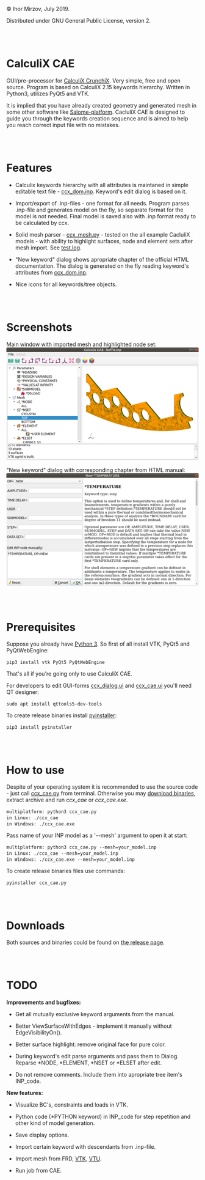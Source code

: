 © Ihor Mirzov, July 2019.

Distributed under GNU General Public License, version 2.

<br/><br/>



# CalculiX CAE

GUI/pre-processor for [CalculiX CrunchiX](http://dhondt.de/). Very simple, free and open source. Program is based on CalculiX 2.15 keywords hierarchy. Written in Python3, utilizes PyQt5 and VTK.

It is implied that you have already created geometry and generated mesh in some other software like [Salome-platform](https://www.salome-platform.org/). CacluliX CAE is designed to guide you through the keywords creation sequence and is aimed to help you reach correct input file with no mistakes.

<br/><br/>



# Features

- Calculix keywords hierarchy with all attributes is maintaned in simple editable text file - [ccx_dom.inp](ccx_dom.inp). Keyword's edit dialog is based on it.

- Import/export of .inp-files - one format for all needs. Program parses .inp-file and generates model on the fly, so separate format for the model is not needed. Final model is saved also with .inp format ready to be calculated by ccx.

- Solid mesh parser - [ccx_mesh.py](ccx_mesh.py) - tested on the all example CacluliX models - with ability to highlight surfaces, node and element sets after mesh import. See [test.log](test.log).

- "New keyword" dialog shows apropriate chapter of the official HTML documentation. The dialog is generated on the fly reading keyword's attributes from [ccx_dom.inp](ccx_dom.inp).

- Nice icons for all keywords/tree objects.

<br/><br/>



# Screenshots

Main window with imported mesh and highlighted node set:
![Main window](img_social.png "Main window")

"New keyword" dialog with corresponding chapter from HTML manual:
![Create keyword dialog](img_dialog.png "Create keyword dialog")

<br/><br/>



# Prerequisites

Suppose you already have [Python 3](https://www.python.org/downloads/). So first of all install VTK, PyQt5 and PyQtWebEngine:

    pip3 install vtk PyQt5 PyQtWebEngine

That's all if you're going only to use CalculiX CAE.

For developers to edit GUI-forms [ccx_dialog.ui](ccx_dialog.ui) and [ccx_cae.ui](ccx_cae.ui) you'll need QT designer:

    sudo apt install qttools5-dev-tools

To create release binaries install [pyinstaller](https://www.pyinstaller.org/):

    pip3 install pyinstaller

<br/><br/>



# How to use

Despite of your operating system it is recommended to use the source code - just call [ccx_cae.py](ccx_cae.py) from terminal. Otherwise you may [download binaries](https://github.com/imirzov/ccx_cae/releases), extract archive and run *ccx_cae* or *ccx_cae.exe*.

    multiplatform: python3 ccx_cae.py
    in Linux: ./ccx_cae
    in Windows: ./ccx_cae.exe

Pass name of your INP model as a '--mesh' argument to open it at start:

    multiplatform: python3 ccx_cae.py --mesh=your_model.inp
    in Linux: ./ccx_cae --mesh=your_model.inp
    in Windows: ./ccx_cae.exe --mesh=your_model.inp

To create release binaries files use commands:

    pyinstaller ccx_cae.py

<br/><br/>



# Downloads

Both sources and binaries could be found on [the release page](https://github.com/imirzov/ccx_cae/releases).

<br/><br/>



# TODO

**Improvements and bugfixes:**

- Get all mutually exclusive keyword arguments from the manual.

- Better ViewSurfaceWithEdges - implement it manually without EdgeVisibilityOn().

- Better surface highlight: remove original face for pure color.

- During keyword's edit parse arguments and pass them to Dialog. Reparse *NODE, *ELEMENT, *NSET or *ELSET after edit.

- Do not remove comments. Include them into apropriate tree item's INP_code.

**New features:**

- Visualize BC's, constraints and loads in VTK.

- Python code (*PYTHON keyword) in INP_code for step repetition and other kind of model generation.

- Save display options.

- Import certain keyword with descendants from .inp-file.

- Import mesh from FRD, [VTK](https://lorensen.github.io/VTKExamples/site/Python/IO/ReadLegacyUnstructuredGrid/), [VTU](https://lorensen.github.io/VTKExamples/site/Python/IO/ReadUnstructuredGrid/).

- Run job from CAE.

<!--
    DistanceBetweenPoints:  
    https://lorensen.github.io/VTKExamples/site/Python/SimpleOperations/DistanceBetweenPoints/

    Screenshot:  
    https://lorensen.github.io/VTKExamples/site/Python/Utilities/Screenshot/

    Text actor for displaying model info:  
    https://lorensen.github.io/VTKExamples/site/Python/GeometricObjects/TextActor/
-->

